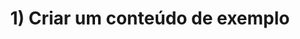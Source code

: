 ﻿---
title: "# 1) Criar um conteúdo de exemplo"
description: "Draft post"
pubDate: "2025-09-25"
tags: ["note"]
---

